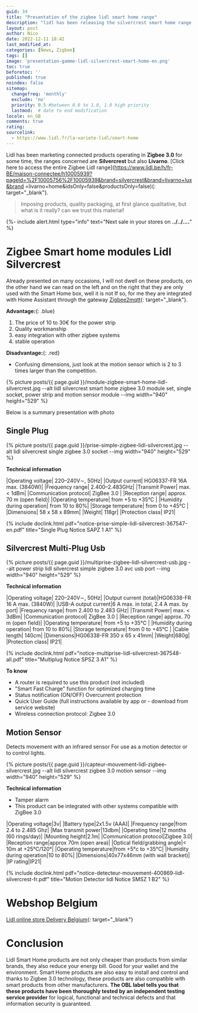 ```yaml
---
guid: 34
title: "Presentation of the zigbee lidl smart home range"
description: "lidl has been releasing the silvercrest smart home range for some time now, but what is it worth?"
layout: post
author: Nico
date: 2022-12-11 18:42
last_modified_at: 
categories: [News, Zigbee]
tags: []
image: 'presentation-gamme-lidl-silvercrest-smart-home-en.png'
toc: true
beforetoc: ''
published: true
noindex: false
sitemap:
  changefreq: 'monthly'
  exclude: 'no'
  priority: 0.5 #between 0.0 to 1.0, 1.0 high priority
  lastmod:  # date to end modification
locale: en_GB
comments: true
rating:  
sourcelink:
  - https://www.lidl.fr/la-variete-lidl/smart-home
---
```

Lidl has been marketing connected products operating in **Zigbee 3.0** for some time, the ranges concerned are **Silvercrest** but also **Livarno**. [Click here to access the entire Zigbee Lidl range](https://www.lidl.be/h/fr-BE/maison-connectee/h10005939?pageId=%2F10005756%2F10005939&brand=silvercrest&brand=livarno+lux&brand =livarno+home&idsOnly=false&productsOnly=false){: target="_blank"}.
> Imposing products, quality packaging, at first glance qualitative, but what is it really? can we trust this material!

{%- include alert.html type="info" text="Next sale in your stores on <b>../../....</b>" %}

# Zigbee Smart home modules Lidl Silvercrest

Already presented on many occasions, I will not dwell on these products, on the other hand we can read on the left and on the right that they are only used with the Smart Home box, well it is not If so, for me they are integrated with Home Assistant through the gateway [Zigbee2mqtt](https://www.zigbee2mqtt.io/supported-devices/#v=Lidl){: target="_blank"}.

**Advantage:**{: .blue}
1. The price of 10 to 30€ for the power strip
2. Quality workmanship
3. easy integration with other zigbee systems
4. stable operation

**Disadvantage:**{: .red}
- Confusing dimensions, just look at the motion sensor which is 2 to 3 times larger than the competition.

{% picture posts/{{ page.guid }}/module-zigbee-smart-home-lidl-silvercrest.jpg --alt lidl silvercrest smart home zigbee 3.0 module set, single socket, power strip and motion sensor module --img width="940" height="529" %} 

Below is a summary presentation with photo

## Single Plug

{% picture posts/{{ page.guid }}/prise-simple-zigbee-lidl-silvercrest.jpg --alt lidl silvercrest single zigbee 3.0 socket --img width="940" height="529" %}

**Technical information**

|Operating voltage| 220–240V∼, 50Hz|
|Output current| HG06337-FR 16A max. (3840W)|
|Frequency range| 2.400–2.483GHz|
|Transmit Power| max. < 1dBm|
|Communication protocol| ZigBee 3.0 |
|Reception range| approx. 70 m (open field)|
|Operating temperature| from +5 to +35°C |
|Humidity during operation| from 10 to 80%|
|Storage temperature| from 0 to +45°C |
|Dimensions| 58 x 58 x 89mm|
|Weight| 118gr|
|Protection class| IP21|

{% include doclink.html pdf="notice-prise-simple-lidl-silvercrest-367547-en.pdf" title="Single Plug Notice  SAPZ 1 A1" %}


## Silvercrest Multi-Plug Usb

{% picture posts/{{ page.guid }}/multiprise-zigbee-lidl-silvercrest-usb.jpg --alt power strip lidl silvercrest simple zigbee 3.0 avc usb port --img width="940" height="529" %}

**Technical information**

|Operating voltage| 220–240V∼, 50Hz|
|Output current (total)|HG06338-FR 16 A max. (3840W)|
|USB-A output current|6 A max. in total, 2.4 A max. by port|
|Frequency range| from 2.400 to 2.483 GHz|
|Transmit Power| max. < 3dBm|
|Communication protocol| ZigBee 3.0 |
|Reception range| approx. 70 m (open field)|
|Operating temperature| from +5 to +35°C |
|Humidity during operation| from 10 to 80%|
|Storage temperature| from 0 to +45°C |
|Cable length| 140cm|
|Dimensions|HG06338-FR 350 x 65 x 41mm|
|Weight|680g|
|Protection class| IP21|


{% include doclink.html pdf="notice-multiprise-lidl-silvercrest-367548-all.pdf" title="Multiplug Notice  SPSZ 3 A1" %}

**To know**

- A router is required to use this product (not included)
- "Smart Fast Charge" function for optimized charging time
- Status notification (ON/OFF) Overcurrent protection
- Quick User Guide (full instructions available by app or - download from service website)
- Wireless connection protocol: Zigbee 3.0

## Motion Sensor

Detects movement with an infrared sensor
For use as a motion detector or to control lights.

{% picture posts/{{ page.guid }}/capteur-mouvement-lidl-zigbee-silvercrest.jpg --alt lidl silvercrest zigbee 3.0 motion sensor --img width="940" height="529" %}

**Technical information**

- Tamper alarm
- This product can be integrated with other systems compatible with ZigBee 3.0

|Operating voltage|3v|
|Battery type|2x1.5v (AAA)|
|Frequency range|from 2.4 to 2.485 Ghz|
|Max transmit power|13dbm|
|Operating time|12 months (60 rings/day)|
|Mounting height|2.1m|
|Communication protocol|Zigbee 3.0|
|Reception range|approx 70m (open area)|
|Optical field/grabbing angle|< 10m at +25°C/120°|
|Operating temperature|from +5°c to +35°C|
|Humidity during operation|10 to 80%|
|Dimensions|40x77x46mm (with wall bracket)|
|IP rating|IP21|

{% include doclink.html pdf="notice-detecteur-mouvement-400869-lidl-silvercrest-fr.pdf" title="Motion Detector lidl Notice SMSZ 1 B2" %}


# Webshop Belgium

[Lidl online store Delivery Belgium](https://www.lidl.be/q/fr-BE/search?offset=24&q=smart%20home){: target="_blank"}

# Conclusion

Lidl Smart Home products are not only cheaper than products from similar brands, they also reduce your energy bill. Good for your wallet and the environment. Smart Home products are also easy to install and control and thanks to Zigbee 3.0 technology, these products are also compatible with smart products from other manufacturers. **The OBL label tells you that these products have been thoroughly tested by an independent testing service provider** for logical, functional and technical defects and that information security is guaranteed.

